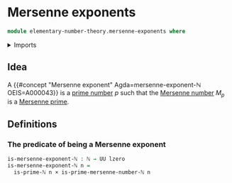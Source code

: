 # Mersenne exponents

```agda
module elementary-number-theory.mersenne-exponents where
```

<details><summary>Imports</summary>

```agda
open import elementary-number-theory.mersenne-primes
open import elementary-number-theory.natural-numbers
open import elementary-number-theory.prime-numbers

open import foundation.cartesian-product-types
open import foundation.universe-levels
```

</details>

## Idea

A {{#concept "Mersenne exponent" Agda=mersenne-exponent-ℕ OEIS=A000043}} is a
[prime number](elementary-number-theory.prime-numbers.md) $p$ such that the
[Mersenne number](elementary-number-theory.mersenne-numbers.md) $M_p$ is a
[Mersenne prime](elementary-number-theory.mersenne-primes.md).

## Definitions

### The predicate of being a Mersenne exponent

```agda
is-mersenne-exponent-ℕ : ℕ → UU lzero
is-mersenne-exponent-ℕ n =
  is-prime-ℕ n × is-prime-mersenne-number-ℕ n
```
